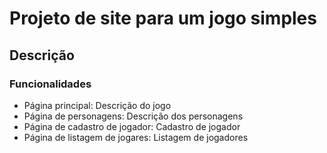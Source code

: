 
# Projeto de site para um jogo simples
## Descrição

### Funcionalidades

- Página principal: Descrição do jogo
- Página de personagens: Descrição dos personagens
- Página de cadastro de jogador: Cadastro de jogador
- Página de listagem de jogares: Listagem de jogadores